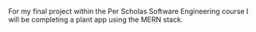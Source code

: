 For my final project within the Per Scholas Software Engineering course I will be completing a plant app using the MERN stack.

